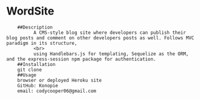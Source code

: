 # WordSite 

        ##Description 
              A CMS-style blog site where developers can publish their blog posts and comment on other developers posts as well. Follows MVC paradigm in its structure,
              <br>
              using Handlebars.js for templating, Sequelize as the ORM, and the express-session npm package for authentication.
        ##Installation
        git clone
        ##Usage
        browser or deployed Heroku site
        GitHub: Konopie
        email: codycooper06@gmail.com
        
